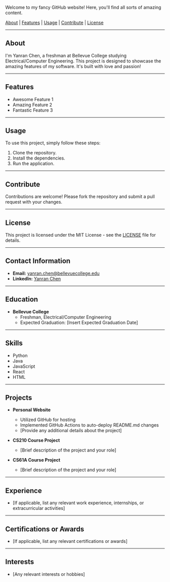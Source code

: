 Welcome to my fancy GitHub website! Here, you'll find all sorts of amazing content.

[About](#about) | [Features](#features) | [Usage](#usage) | [Contribute](#contribute) | [License](#license)

---

## About

I'm Yanran Chen, a freshman at Bellevue College studying Electrical/Computer Engineering. This project is designed to showcase the amazing features of my software. It's built with love and passion!

---

## Features

- Awesome Feature 1
- Amazing Feature 2
- Fantastic Feature 3

---

## Usage

To use this project, simply follow these steps:

1. Clone the repository.
2. Install the dependencies.
3. Run the application.

---

## Contribute

Contributions are welcome! Please fork the repository and submit a pull request with your changes.

---

## License

This project is licensed under the MIT License - see the [LICENSE](LICENSE) file for details.

---

## Contact Information
- **Email:** yanran.chen@bellevuecollege.edu
- **LinkedIn:** [Yanran Chen](https://sylvvvch.github.io/#about)

---

## Education
- **Bellevue College**
  - Freshman, Electrical/Computer Engineering
  - Expected Graduation: [Insert Expected Graduation Date]

---

## Skills
- Python
- Java
- JavaScript
- React
- HTML

---

## Projects
- **Personal Website**
  - Utilized GitHub for hosting
  - Implemented GitHub Actions to auto-deploy README.md changes
  - [Provide any additional details about the project]

- **CS210 Course Project**
  - [Brief description of the project and your role]

- **CS61A Course Project**
  - [Brief description of the project and your role]

---

## Experience
- [If applicable, list any relevant work experience, internships, or extracurricular activities]

---

## Certifications or Awards
- [If applicable, list any relevant certifications or awards]

---

## Interests
- [Any relevant interests or hobbies]
